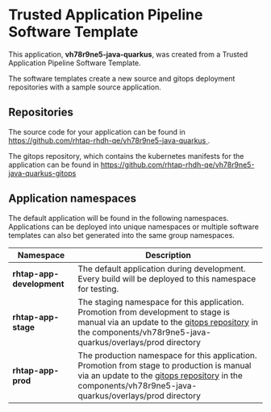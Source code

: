 # Trusted Application Pipeline Software Template

This application, **vh78r9ne5-java-quarkus**, was created from a Trusted Application Pipeline Software Template.

The software templates create a new source and gitops deployment repositories with a sample source application. 

## Repositories

The source code for your application can be found in [https://github.com/rhtap-rhdh-qe/vh78r9ne5-java-quarkus ](https://github.com/rhtap-rhdh-qe/vh78r9ne5-java-quarkus ).
 
The gitops repository, which contains the kubernetes manifests for the application can be found in 
[https://github.com/rhtap-rhdh-qe/vh78r9ne5-java-quarkus-gitops ](https://github.com/rhtap-rhdh-qe/vh78r9ne5-java-quarkus-gitops ) 

## Application namespaces 

The default application will be found in the following namespaces. Applications can be deployed into unique namespaces or multiple software templates can also bet generated into the same group namespaces.  

|  Namespace   |  Description   |  
| -------- | -------- |   
| **rhtap-app-development** | The default application during development. Every build will be deployed to this namespace for testing. | 
| **rhtap-app-stage** | The staging namespace for this application. Promotion from development to stage is manual via an update to the [gitops repository](https://github.com/rhtap-rhdh-qe/vh78r9ne5-java-quarkus-gitops ) in the components/vh78r9ne5-java-quarkus/overlays/prod directory |  
| **rhtap-app-prod** | The production namespace for this application. Promotion from stage to production is manual via an update to the [gitops repository](https://github.com/rhtap-rhdh-qe/vh78r9ne5-java-quarkus-gitops ) in the components/vh78r9ne5-java-quarkus/overlays/prod directory | 